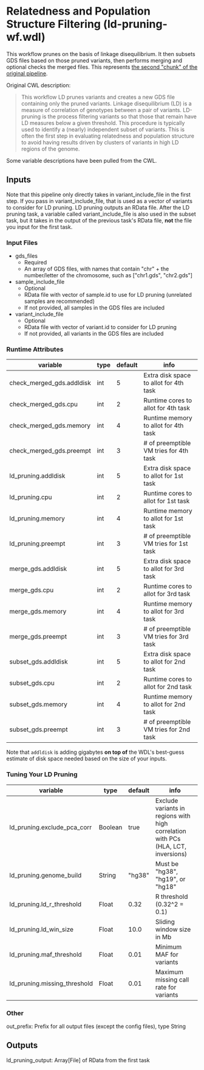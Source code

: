 # Relatedness and Population Structure Filtering (ld-pruning-wf.wdl)
This workflow prunes on the basis of linkage disequilibrium. It then subsets GDS files based on those pruned variants, then performs merging and optional checks the merged files. This represents [the second "chunk" of the original pipeline](https://github.com/UW-GAC/analysis_pipeline#relatedness-and-population-structure).

Original CWL description:
> This workflow LD prunes variants and creates a new GDS file containing only the pruned variants. Linkage disequilibrium (LD) is a measure of correlation of genotypes between a pair of variants. LD-pruning is the process filtering variants so that those that remain have LD measures below a given threshold. This procedure is typically used to identify a (nearly) independent subset of variants. This is often the first step in evaluating relatedness and population structure to avoid having results driven by clusters of variants in high LD regions of the genome.

Some variable descriptions have been pulled from the CWL.

## Inputs
Note that this pipeline only directly takes in variant_include_file in the first step. If you pass in variant_include_file, that is used as a vector of variants to consider for LD pruning. LD pruning outputs an RData file. After the LD pruning task, a variable called variant_include_file is also used in the subset task, but it takes in the output of the previous task's RData file, **not** the file you input for the first task.

### Input Files
* gds_files
	* Required
	* An array of GDS files, with names that contain "chr" + the number/letter of the chromosome, such as ["chr1.gds", "chr2.gds"]
* sample_include_file
	* Optional
	* RData file with vector of sample.id to use for LD pruning (unrelated samples are recommended)
	* If not provided, all samples in the GDS files are included
* variant_include_file
	* Optional
	* RData file with vector of variant.id to consider for LD pruning
	* If not provided, all variants in the GDS files are included


### Runtime Attributes
| variable          			| type | default | info   										|
|---------------------------	|---   |-------- |------------------------------------------	|
| check_merged_gds.addldisk		| int  | 5       | Extra disk space to allot for 4th task    	|
| check_merged_gds.cpu	 		| int  | 2       | Runtime cores to allot for 4th task          |
| check_merged_gds.memory  		| int  | 4       | Runtime memory to allot for 4th task   	    |
| check_merged_gds.preempt 		| int  | 3       | # of preemptible VM tries for 4th task       |
| ld_pruning.addldisk 			| int  | 5       | Extra disk space to allot for 1st task    	|
| ld_pruning.cpu	 			| int  | 2       | Runtime cores to allot for 1st task          |
| ld_pruning.memory  			| int  | 4       | Runtime memory to allot for 1st task   	    |
| ld_pruning.preempt 			| int  | 3       | # of preemptible VM tries for 1st task       |
| merge_gds.addldisk 			| int  | 5       | Extra disk space to allot for 3rd task    	|
| merge_gds.cpu	 				| int  | 2       | Runtime cores to allot for 3rd task          |
| merge_gds.memory  			| int  | 4       | Runtime memory to allot for 3rd task   	    |
| merge_gds.preempt 			| int  | 3       | # of preemptible VM tries for 3rd task       |
| subset_gds.addldisk 			| int  | 5       | Extra disk space to allot for 2nd task    	|
| subset_gds.cpu	 			| int  | 2       | Runtime cores to allot for 2nd task          |
| subset_gds.memory  			| int  | 4       | Runtime memory to allot for 2nd task   	    |
| subset_gds.preempt 			| int  | 3       | # of preemptible VM tries for 2nd task       |  

Note that `addldisk` is adding gigabytes **on top of** the WDL's best-guess estimate of disk space needed based on the size of your inputs.

### Tuning Your LD Pruning
| variable          			| type   | default    |info                                 |
|----------------------------	|--------|----------- |------------------------------------	|
| ld_pruning.exclude_pca_corr 	| Boolean|    true    | Exclude variants in regions with high correlation with PCs (HLA, LCT, inversions)    	|
| ld_pruning.genome_build 		| String |    "hg38"  | Must be "hg38", "hg19", or "hg18"	|
| ld_pruning.ld_r_threshold		| Float  |    0.32    | R threshold (0.32^2 = 0.1)    		|
| ld_pruning.ld_win_size 		| Float  |    10.0    | Sliding window size in Mb    		|
| ld_pruning.maf_threshold 		| Float  |    0.01    | Minimum MAF for variants    		|
| ld_pruning.missing_threshold 	| Float  |    0.01    | Maximum missing call rate for variants    	|

### Other
out_prefix: Prefix for all output files (except the config files), type String

## Outputs
ld_pruning_output: Array[File] of RData from the first task



